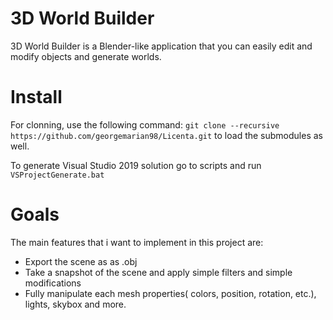 # 3D World Builder

3D World Builder is a Blender-like application that you can easily edit and modify objects and generate worlds.

# Install
For clonning, use the following command: `git clone --recursive https://github.com/georgemarian98/Licenta.git` to load the submodules as well.

To generate Visual Studio 2019 solution go to scripts and run `VSProjectGenerate.bat`

# Goals

The main features that i want to implement in this project are:

* Export the scene as as .obj
* Take a snapshot of the scene and apply simple filters and simple modifications
* Fully manipulate each mesh properties( colors, position, rotation, etc.), lights, skybox and more.
